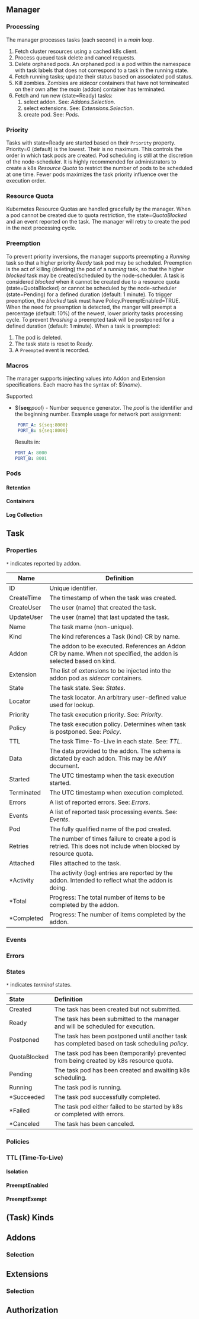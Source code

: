 
## Manager ##

### Processing ###

The manager processes tasks (each second) in a _main_ loop. 
1. Fetch cluster resources using a cached k8s client.
2. Process queued task delete and cancel requests.
3. Delete orphaned pods. An orphaned pod is a pod within the namespace with task labels that does not
   correspond to a task in the running state.
4. Fetch running tasks; update their status based on associated pod status.
5. Kill zombies. Zombies are _sidecar_ containers that have not termineated on their own after the
   _main_ (addon) container has terminated.
6. Fetch and run new (state=Ready) tasks:
   1. select addon. See: _Addons.Selection_.
   2. select extensions. See: _Extensions.Selection_.
   3. create pod. See: _Pods_.

### Priority ###

Tasks with state=Ready are started based on their `Priority` property.
Priority=0 (default) is the lowest. Their is no maximum. This controls the order in which task
pods are created. Pod scheduling is still at the discretion of the node-scheduler. It is highly
recommended for administrators to create a k8s _Resource Quota_ to restrict the number of pods
to be scheduled at one time. Fewer pods maximizes the task priority influence over the execution order.

### Resource Quota ###

Kubernetes Resource Quotas are handled gracefully by the manager. When a pod cannot be created due
to quota restriction, the state=_QuotaBlocked_ and an event reported on the task. The manager will retry to create the pod in the
next processing cycle.

### Preemption ###

To prevent priority inversions, the manager supports preempting a _Running_ task so that a
higher priority _Ready_ task pod may be scheduled. Preemption is the act of killing (deleting)
the pod of a _running_ task, so that the higher _blocked_ task may be created/scheduled
by the node-scheduler. A task is considered _blocked_ when it cannot be created due to
a resource quota (state=QuotaBlocked) or cannot be scheduled by the node-scheduler
(state=Pending) for a defined duration (default: 1 minute).
To trigger preemption, the _blocked_ task must have Policy.PreemptEnabled=TRUE. When
the need for preemption is detected, the manger will preempt a percentage (default: 10%) of the 
newest, lower priority tasks processing cycle. To prevent _thrashing_ a preempted task will 
be postponed for a defined duration (default: 1 minute).
When a task is preempted:
1. The pod is deleted.
2. The task state is reset to Ready.
3. A `Preempted` event is recorded.

### Macros ###

The manager supports injecting values into Addon and Extension specifications. 
Each macro has the syntax of: ${_name_}.  

Supported:

- ${**seq**:_pool_} - Number sequence generator. The _pool_ is the identifier and the beginning number.
  Example usage for network port assignment:
  ```yaml
   PORT_A: ${seq:8000}
   PORT_B: ${seq:8000}
  ```
  Results in:
  ```yaml
  PORT_A: 8000
  PORT_B: 8001
   ```

### Pods ###



#### Retention ####

#### Containers ####

#### Log Collection ####

## Task ##

### Properties ###

`*` indicates reported by addon.

| Name        | Definition                                                                                                         |
|-------------|--------------------------------------------------------------------------------------------------------------------|
| ID          | Unique identifier.                                                                                                 |
| CreateTime  | The timestamp of when the task was created.                                                                        |
| CreateUser  | The user (name) that created the task.                                                                             |
| UpdateUser  | The user (name) that last updated the task.                                                                        |
| Name        | The task mame (non-unique).                                                                                        |
| Kind        | The kind references a Task (kind) CR by name.                                                                      |
| Addon       | The addon to be executed. References an Addon CR by name. When not specified, the addon is selected based on kind. |
| Extension   | The list of extensions to be injected into the addon pod as _sidecar_ containers.                                  |
| State       | The task state.  See: _States_.                                                                                    |
| Locator     | The task locator. An arbitrary user-defined value used for lookup.                                                 |
| Priority    | The task execution priority. See: _Priority_.                                                                      |
| Policy      | The task execution policy. Determines when task is postponed. See: _Policy_.                                       |
| TTL         | The task Time-To-Live in each state. See: _TTL_.                                                                   |
| Data        | The data provided to the addon. The schema is dictated by each addon. This may be _ANY_ document.                  |
| Started     | The UTC timestamp when the task execution started.                                                                 |
| Terminated  | The UTC timestamp when execution completed.                                                                        |
| Errors      | A list of reported errors. See: _Errors_.                                                                          |
| Events      | A list of reported task processing events. See: _Events_.                                                          |
| Pod         | The fully qualified name of the pod created.                                                                       |
| Retries     | The number of times failure to create a pod is retried. This does not include when blocked by resource quota.      |
| Attached    | Files attached to the task.                                                                                        |
| \*Activity  | The activity (log) entries are reported by the addon. Intended to reflect what the addon is doing.                 |
| \*Total     | Progress: The total number of items to be completed by the addon.                                                  |
| \*Completed | Progress: The number of items completed by the addon.                                                              | |

### Events ###

### Errors ###

### States ###

`*` indicates _terminal_ states.

| State        | Definition                                                                                    |
|:-------------|:----------------------------------------------------------------------------------------------|
| Created      | The task has been created but not submitted.                                                  |
| Ready        | The task has been submitted to the manager and will be scheduled for execution.               |
| Postponed    | The task has been postponed until another task has completed based on task scheduling _policy_. |
| QuotaBlocked | The task pod has been (temporarily) prevented from being created by k8s resource quota.       |
| Pending      | The task pod has been created and awaiting k8s scheduling.                                    |
| Running      | The task pod is running.                                                                      |
| \*Succeeded  | The task pod successfully completed.                                                          |
| \*Failed     | The task pod either failed to be started by k8s or completed with errors.                     |
| \*Canceled   | The task has been canceled.                                                                   |


### Policies ###

### TTL (Time-To-Live) ###

#### Isolation ####

#### PreemptEnabled ####

#### PreemptExempt ####

## (Task) Kinds ###

## Addons ##

### Selection ###

## Extensions ##

### Selection ###

## Authorization ##


